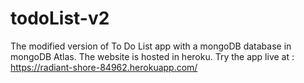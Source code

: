 # todoList-v2
The modified version of To Do List app with a mongoDB database in mongoDB Atlas. The website is hosted in heroku. Try the app live at : https://radiant-shore-84962.herokuapp.com/
